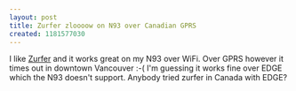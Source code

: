 ```yaml
---
layout: post
title: Zurfer zloooow on N93 over Canadian GPRS
created: 1181577030
---
```

I like <a href="http://zurfer.research.yahoo.com/">Zurfer</a> and it works great on my N93 over WiFi. Over GPRS however it times out in downtown Vancouver :-( I&#39;m guessing it works fine over EDGE which the N93 doesn&#39;t support. Anybody tried zurfer in Canada with EDGE? 
